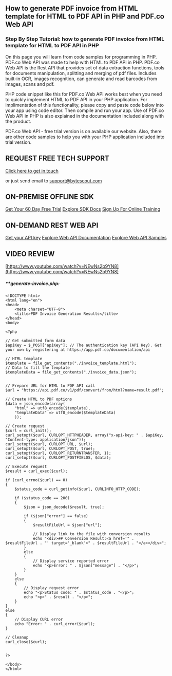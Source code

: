 ## How to generate PDF invoice from HTML template for HTML to PDF API in PHP and PDF.co Web API

### Step By Step Tutorial: how to generate PDF invoice from HTML template for HTML to PDF API in PHP

On this page you will learn from code samples for programming in PHP. PDF.co Web API was made to help with HTML to PDF API in PHP. PDF.co Web API is the Rest API that provides set of data extraction functions, tools for documents manipulation, splitting and merging of pdf files. Includes built-in OCR, images recognition, can generate and read barcodes from images, scans and pdf.

PHP code snippet like this for PDF.co Web API works best when you need to quickly implement HTML to PDF API in your PHP application. For implimentation of this functionality, please copy and paste code below into your app using code editor. Then compile and run your app. Use of PDF.co Web API in PHP is also explained in the documentation included along with the product.

PDF.co Web API - free trial version is on available our website. Also, there are other code samples to help you with your PHP application included into trial version.

## REQUEST FREE TECH SUPPORT

[Click here to get in touch](https://bytescout.zendesk.com/hc/en-us/requests/new?subject=PDF.co%20Web%20API%20Question)

or just send email to [support@bytescout.com](mailto:support@bytescout.com?subject=PDF.co%20Web%20API%20Question) 

## ON-PREMISE OFFLINE SDK 

[Get Your 60 Day Free Trial](https://bytescout.com/download/web-installer?utm_source=github-readme)
[Explore SDK Docs](https://bytescout.com/documentation/index.html?utm_source=github-readme)
[Sign Up For Online Training](https://academy.bytescout.com/)


## ON-DEMAND REST WEB API

[Get your API key](https://pdf.co/documentation/api?utm_source=github-readme)
[Explore Web API Documentation](https://pdf.co/documentation/api?utm_source=github-readme)
[Explore Web API Samples](https://github.com/bytescout/ByteScout-SDK-SourceCode/tree/master/PDF.co%20Web%20API)

## VIDEO REVIEW

[https://www.youtube.com/watch?v=NEwNs2b9YN8](https://www.youtube.com/watch?v=NEwNs2b9YN8)




<!-- code block begin -->

##### ****generate-invoice.php:**
    
```
<!DOCTYPE html>
<html lang="en">
<head>
    <meta charset="UTF-8">
    <title>PDF Invoice Generation Results</title>
</head>
<body>

<?php 

// Get submitted form data
$apiKey = $_POST["apiKey"]; // The authentication key (API Key). Get your own by registering at https://app.pdf.co/documentation/api

// HTML template
$template = file_get_contents("./invoice_template.html");
// Data to fill the template
$templateData = file_get_contents("./invoice_data.json");


// Prepare URL for HTML to PDF API call
$url = "https://api.pdf.co/v1/pdf/convert/from/html?name=result.pdf";

// Create HTML to PDF options
$data = json_encode(array(
    "html" => utf8_encode($template),
    "templateData" => utf8_encode($templateData)
    ));

// Create request
$curl = curl_init();
curl_setopt($curl, CURLOPT_HTTPHEADER, array("x-api-key: " . $apiKey, "Content-type: application/json"));
curl_setopt($curl, CURLOPT_URL, $url);
curl_setopt($curl, CURLOPT_POST, true);
curl_setopt($curl, CURLOPT_RETURNTRANSFER, 1);
curl_setopt($curl, CURLOPT_POSTFIELDS, $data);

// Execute request
$result = curl_exec($curl);

if (curl_errno($curl) == 0)
{
    $status_code = curl_getinfo($curl, CURLINFO_HTTP_CODE);
    
    if ($status_code == 200)
    {
        $json = json_decode($result, true);
        
        if ($json["error"] == false)
        {
            $resultFileUrl = $json["url"];
            
            // Display link to the file with conversion results
            echo "<div>## Conversion Result:<a href='" . $resultFileUrl . "' target='_blank'>" . $resultFileUrl . "</a></div>";
        }
        else
        {
            // Display service reported error
            echo "<p>Error: " . $json["message"] . "</p>"; 
        }
    }
    else
    {
        // Display request error
        echo "<p>Status code: " . $status_code . "</p>"; 
        echo "<p>" . $result . "</p>";
    }
}
else
{
    // Display CURL error
    echo "Error: " . curl_error($curl);
}

// Cleanup
curl_close($curl);


?>

</body>
</html>
```

<!-- code block end -->